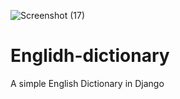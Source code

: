 ![Screenshot (17)](https://user-images.githubusercontent.com/80151279/114195305-f96bab00-996d-11eb-94f9-43ba6d8838e6.png)
# Englidh-dictionary
A simple English Dictionary in Django
